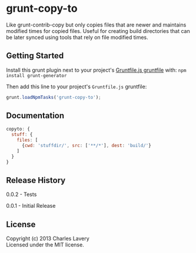 # grunt-copy-to

Like grunt-contrib-copy but only copies files that are newer and maintains modified times for copied files. Useful for creating build directories that can be later synced using tools that rely on file modified times.

## Getting Started
Install this grunt plugin next to your project's [Gruntfile.js gruntfile][getting_started] with: `npm install grunt-generator`

Then add this line to your project's `Gruntfile.js` gruntfile:

```javascript
grunt.loadNpmTasks('grunt-copy-to');
```

[grunt]: http://gruntjs.com/
[getting_started]: https://github.com/gruntjs/grunt/blob/master/docs/getting_started.md

## Documentation

```javascript
copyto: {
  stuff: {
    files: [
      {cwd: 'stuffdir/', src: ['**/*'], dest: 'build/'}
    ]
  }
}
```

## Release History
0.0.2 - Tests

0.0.1 - Initial Release

## License
Copyright (c) 2013 Charles Lavery  
Licensed under the MIT license.
